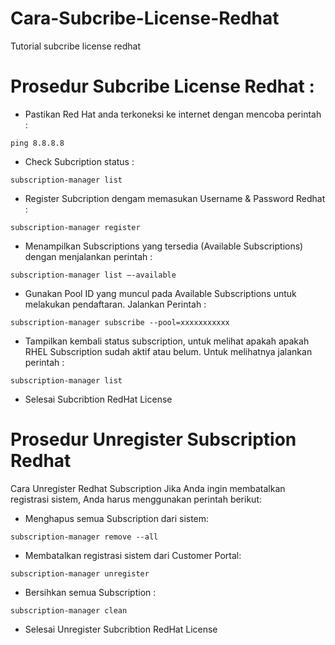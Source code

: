 # Cara-Subcribe-License-Redhat
Tutorial subcribe license redhat

# Prosedur Subcribe License Redhat :

- Pastikan Red Hat anda terkoneksi ke internet dengan mencoba perintah : 

```
ping 8.8.8.8
```

- Check Subcription status : 

```
subscription-manager list
```

- Register Subcription dengam memasukan Username & Password Redhat : 

```
subscription-manager register
```

- Menampilkan Subscriptions yang tersedia (Available Subscriptions) dengan menjalankan perintah : 

```
subscription-manager list –-available
```

- Gunakan Pool ID yang muncul pada Available Subscriptions untuk melakukan pendaftaran. Jalankan Perintah : 

```
subscription-manager subscribe --pool=xxxxxxxxxxx
```

- Tampilkan kembali status subscription, untuk melihat apakah apakah RHEL Subscription sudah aktif atau belum. Untuk melihatnya jalankan perintah :

```
subscription-manager list
```

- Selesai Subcribtion RedHat License

# Prosedur Unregister Subscription Redhat
Cara Unregister Redhat Subscription Jika Anda ingin membatalkan registrasi sistem, Anda harus menggunakan perintah berikut:

- Menghapus semua Subscription dari sistem: 

```
subscription-manager remove --all
```

- Membatalkan registrasi sistem dari Customer Portal: 

```
subscription-manager unregister
```

- Bersihkan semua Subscription : 

```
subscription-manager clean
 ```
 
- Selesai Unregister Subcribtion RedHat License
 



